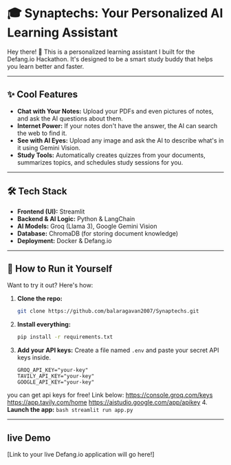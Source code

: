 # 🎓 Synaptechs: Your Personalized AI Learning Assistant

Hey there! 👋 This is a personalized learning assistant I built for the Defang.io Hackathon. It's designed to be a smart study buddy that helps you learn better and faster.

---

## ✨ Cool Features

* **Chat with Your Notes:** Upload your PDFs and even pictures of notes, and ask the AI questions about them.
* **Internet Power:** If your notes don't have the answer, the AI can search the web to find it.
* **See with AI Eyes:** Upload any image and ask the AI to describe what's in it using Gemini Vision.
* **Study Tools:** Automatically creates quizzes from your documents, summarizes topics, and schedules study sessions for you.

---

## 🛠️ Tech Stack

* **Frontend (UI):** Streamlit
* **Backend & AI Logic:** Python & LangChain
* **AI Models:** Groq (Llama 3), Google Gemini Vision
* **Database:** ChromaDB (for storing document knowledge)
* **Deployment:** Docker & Defang.io

---

## 🚀 How to Run it Yourself

Want to try it out? Here's how:

1.  **Clone the repo:**
    ```bash
    git clone https://github.com/balaragavan2007/Synaptechs.git
    ```
2.  **Install everything:**
    ```bash
    pip install -r requirements.txt
    ```
3.  **Add your API keys:** Create a file named `.env` and paste your secret API keys inside.
    ```
    GROQ_API_KEY="your-key"
    TAVILY_API_KEY="your-key"
    GOOGLE_API_KEY="your-key"
    ```
you can get api keys for free! Link below:
https://console.groq.com/keys
https://app.tavily.com/home
https://aistudio.google.com/app/apikey
4.  **Launch the app:**
    ```bash
    streamlit run app.py
    ```

---

##  live Demo

[Link to your live Defang.io application will go here!]
